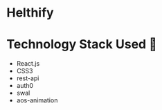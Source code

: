 # Helthify


# Technology Stack Used 🌟
* React.js
* CSS3
* rest-api
* auth0
* swal
* aos-animation


